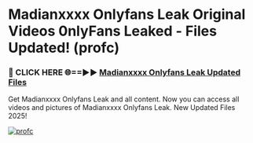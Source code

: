 # Madianxxxx Onlyfans Leak Original Videos 0nlyFans Leaked - Files Updated! (profc)

<h3>🔴 CLICK HERE 🌐==►► <a href="https://tinyurl.com/3hn5wdd3" rel="nofollow">Madianxxxx Onlyfans Leak Updated Files</a></h3>

Get Madianxxxx Onlyfans Leak and all content. Now you can access all videos and pictures of Madianxxxx Onlyfans Leak. New Updated Files 2025!

[![profc](https://i.imgur.com/4HnBqBT.gif)](https://tinyurl.com/3hn5wdd3)
